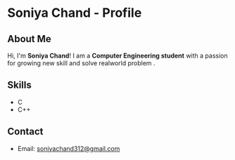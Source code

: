 # Soniya Chand - Profile

## About Me
Hi, I'm **Soniya Chand**! I am a **Computer Engineering student** with a passion for growing new skill and solve realworld problem .

## Skills
- C
- C++
  

## Contact
- Email: soniyachand312@gmail.com
